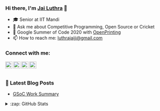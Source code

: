 ### Hi there, I'm [Jai Luthra][website] 👋

- 🎓 Senior at IIT Mandi
- 🔭 Ask me about Competitive Programming, Open Source or Cricket
- 🌱 Google Summer of Code 2020 with [OpenPrinting](https://github.com/OpenPrinting)
- 📫 How to reach me: [luthrajaiji@gmail.com][gmail]

### Connect with me:

[<img align="left" alt="JaiLuthra | Github" width="22px" src="https://cdn.jsdelivr.net/npm/simple-icons@v3/icons/github.svg" />][github]
[<img align="left" alt="JaiLuthra | LinkedIn" width="22px" src="https://cdn.jsdelivr.net/npm/simple-icons@v3/icons/linkedin.svg" />][linkedin]
[<img align="left" alt="JaiLuthra | Facebook" width="22px" src="https://cdn.jsdelivr.net/npm/simple-icons@v3/icons/facebook.svg" />][facebook]
[<img align="left" alt="JaiLuthra | Instagram" width="22px" src="https://cdn.jsdelivr.net/npm/simple-icons@v3/icons/instagram.svg" />][instagram]

<br />
<br />

### 📕 Latest Blog Posts

<!-- BLOG-POST-LIST:START -->
- [GSoC Work Summary](https://jailuthra1.github.io/google-summer-of-code-2020/)
<!-- BLOG-POST-LIST:END -->


<details>
  <summary>:zap: GitHub Stats</summary>

  <img align="left" alt="Jai Luthra's GitHub Stats" src="https://github-readme-stats.vercel.app/api?username=jailuthra1" />


</details>

[website]: https://jailuthra1.github.io
[gmail]: mailto:luthrajaiji@gmail.com
[github]: https://github.com/JaiLuthra1
[linkedin]: https://www.linkedin.com/in/jailuthra
[facebook]: https://www.facebook.com/jai.luthra.7701
[instagram]: https://www.instagram.com/jai__luthra/
